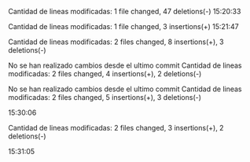Cantidad de lineas modificadas: 
 1 file changed, 47 deletions(-)
15:20:33
  
Cantidad de lineas modificadas: 
 1 file changed, 3 insertions(+)
15:21:47
  
Cantidad de lineas modificadas: 
 2 files changed, 8 insertions(+), 3 deletions(-)


No se han realizado cambios desde el ultimo commit
Cantidad de lineas modificadas: 
 2 files changed, 4 insertions(+), 2 deletions(-)


No se han realizado cambios desde el ultimo commit
Cantidad de lineas modificadas: 
 2 files changed, 5 insertions(+), 3 deletions(-)

15:30:06

Cantidad de lineas modificadas: 
 2 files changed, 3 insertions(+), 2 deletions(-)

15:31:05

